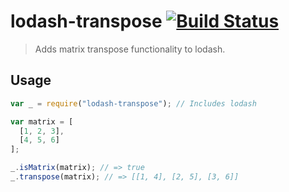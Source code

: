 # lodash-transpose [![Build Status](https://travis-ci.org/jlmorgan/lodash-transpose.svg)](https://travis-ci.org/jlmorgan/lodash-transpose)

> Adds matrix transpose functionality to lodash.

## Usage

```javascript
var _ = require("lodash-transpose"); // Includes lodash

var matrix = [
  [1, 2, 3],
  [4, 5, 6]
];

_.isMatrix(matrix); // => true
_.transpose(matrix); // => [[1, 4], [2, 5], [3, 6]]
```

